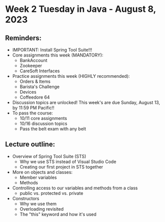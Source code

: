 # Week 2 Tuesday in Java - August 8, 2023

## Reminders:
- IMPORTANT: Install Spring Tool Suite!!!
- Core assignments this week (MANDATORY):
    - BankAccount
    - Zookeeper
    - CareSoft Interfaces
- Practice assignments this week (HIGHLY recommended):
    - Orders & Items
    - Barista's Challenge
    - Devices
    - Coffeedore 64
- Discussion topics are unlocked!  This week's are due Sunday, August 13, by 11:59 PM Pacific!!
- To pass the course:
    - 10/11 core assignments
    - 10/16 discussion topics
    - Pass the belt exam with any belt

## Lecture outline:
- Overview of Spring Tool Suite (STS)
    - Why we use STS instead of Visual Studio Code
    - Creating our first project in STS together
- More on objects and classes:
    - Member variables
    - Methods
- Controlling access to our variables and methods from a class
    - public vs. protected vs. private
- Constructors
    - Why we use them
    - Overloading revisited
    - The "this" keyword and how it's used